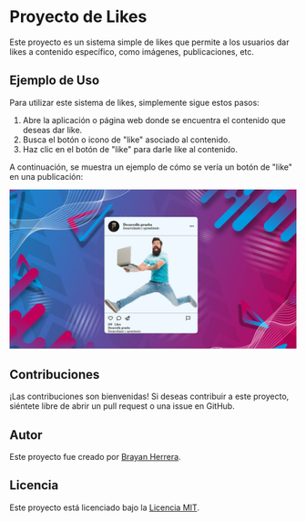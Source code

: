# Proyecto de Likes

Este proyecto es un sistema simple de likes que permite a los usuarios dar likes a contenido específico, como imágenes, publicaciones, etc.

## Ejemplo de Uso

Para utilizar este sistema de likes, simplemente sigue estos pasos:

1. Abre la aplicación o página web donde se encuentra el contenido que deseas dar like.
2. Busca el botón o icono de "like" asociado al contenido.
3. Haz clic en el botón de "like" para darle like al contenido.

A continuación, se muestra un ejemplo de cómo se vería un botón de "like" en una publicación:

![Ejemplo de Botón de Like](https://github.com/BR4Y4N46/repoitorio_insta/blob/main/ejemplo.JPG)

## Contribuciones

¡Las contribuciones son bienvenidas! Si deseas contribuir a este proyecto, siéntete libre de abrir un pull request o una issue en GitHub.

## Autor

Este proyecto fue creado por [Brayan Herrera](https://github.com/BR4Y4N46).

## Licencia

Este proyecto está licenciado bajo la [Licencia MIT](https://opensource.org/licenses/MIT).
